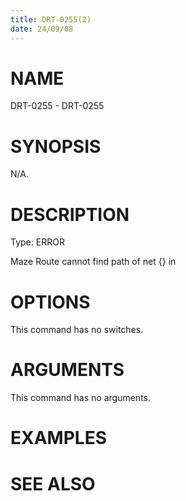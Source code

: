 ```yaml
---
title: DRT-0255(2)
date: 24/09/08
---
```


# NAME

DRT-0255 - DRT-0255

# SYNOPSIS

N/A.

# DESCRIPTION

Type: ERROR

Maze Route cannot find path of net {} in

# OPTIONS

This command has no switches.

# ARGUMENTS

This command has no arguments.

# EXAMPLES

# SEE ALSO
